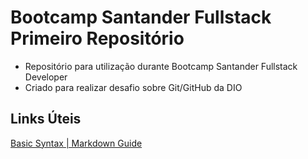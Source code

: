 # Bootcamp Santander Fullstack Primeiro Repositório
 - Repositório para utilização durante Bootcamp Santander Fullstack Developer
 - Criado para realizar desafio sobre Git/GitHub da DIO

## Links Úteis
[Basic Syntax | Markdown Guide](https://www.markdownguide.org/basic-syntax/)
